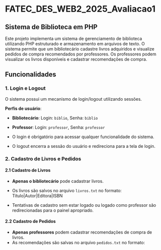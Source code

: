 # FATEC_DES_WEB2_2025_Avaliacao1

## Sistema de Biblioteca em PHP

Este projeto implementa um sistema de gerenciamento de biblioteca utilizando PHP estruturado e armazenamento em arquivos de texto. O sistema permite que um bibliotecário cadastre livros adquiridos e visualize pedidos de compra recomendados por professores. Os professores podem visualizar os livros disponíveis e cadastrar recomendações de compra.

## Funcionalidades

### 1. Login e Logout

O sistema possui um mecanismo de login/logout utilizando sessões.

**Perfis de usuário**:

- **Bibliotecário**: Login: `biblio`, Senha: `biblio`
- **Professor**: Login: `professor`, Senha: `professor`

- O login é obrigatório para acessar qualquer funcionalidade do sistema.
- O logout encerra a sessão do usuário e redireciona para a tela de login.

### 2. Cadastro de Livros e Pedidos

#### 2.1 Cadastro de Livros

- **Apenas o bibliotecário** pode cadastrar livros.
- Os livros são salvos no arquivo `livros.txt` no formato:
  Título|Autor|Editora|ISBN

- Tentativas de cadastro sem estar logado ou logado como professor são redirecionadas para o painel apropriado.

#### 2.2 Cadastro de Pedidos

- **Apenas professores** podem cadastrar recomendações de compra de livros.
- As recomendações são salvas no arquivo `pedidos.txt` no formato:


